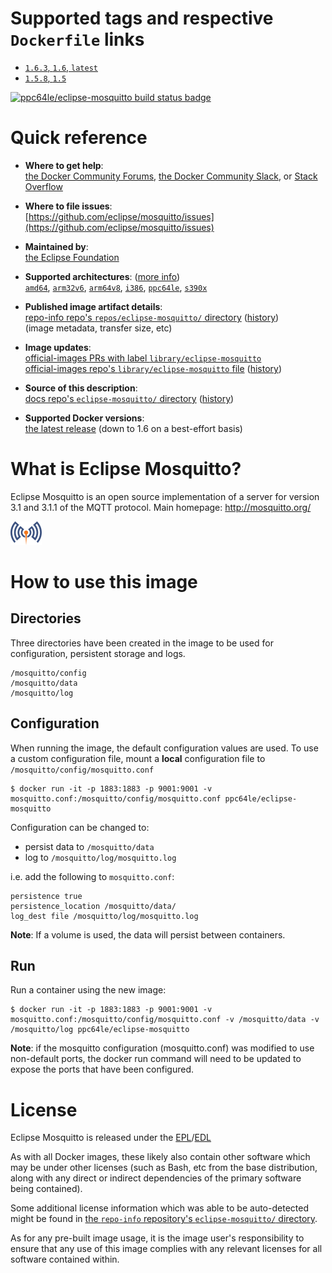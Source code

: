 <!--

********************************************************************************

WARNING:

    DO NOT EDIT "eclipse-mosquitto/README.md"

    IT IS AUTO-GENERATED

    (from the other files in "eclipse-mosquitto/" combined with a set of templates)

********************************************************************************

-->

# Supported tags and respective `Dockerfile` links

-	[`1.6.3`, `1.6`, `latest`](https://github.com/eclipse/mosquitto/blob/a5620d9d554cb1b28799eb0491336b53265b6a24/docker/1.6/Dockerfile)
-	[`1.5.8`, `1.5`](https://github.com/eclipse/mosquitto/blob/a5620d9d554cb1b28799eb0491336b53265b6a24/docker/1.5/Dockerfile)

[![ppc64le/eclipse-mosquitto build status badge](https://img.shields.io/jenkins/s/https/doi-janky.infosiftr.net/job/multiarch/job/ppc64le/job/eclipse-mosquitto.svg?label=ppc64le/eclipse-mosquitto%20%20build%20job)](https://doi-janky.infosiftr.net/job/multiarch/job/ppc64le/job/eclipse-mosquitto/)

# Quick reference

-	**Where to get help**:  
	[the Docker Community Forums](https://forums.docker.com/), [the Docker Community Slack](https://blog.docker.com/2016/11/introducing-docker-community-directory-docker-community-slack/), or [Stack Overflow](https://stackoverflow.com/search?tab=newest&q=docker)

-	**Where to file issues**:  
	[https://github.com/eclipse/mosquitto/issues](https://github.com/eclipse/mosquitto/issues)

-	**Maintained by**:  
	[the Eclipse Foundation](https://github.com/eclipse/mosquitto)

-	**Supported architectures**: ([more info](https://github.com/docker-library/official-images#architectures-other-than-amd64))  
	[`amd64`](https://hub.docker.com/r/amd64/eclipse-mosquitto/), [`arm32v6`](https://hub.docker.com/r/arm32v6/eclipse-mosquitto/), [`arm64v8`](https://hub.docker.com/r/arm64v8/eclipse-mosquitto/), [`i386`](https://hub.docker.com/r/i386/eclipse-mosquitto/), [`ppc64le`](https://hub.docker.com/r/ppc64le/eclipse-mosquitto/), [`s390x`](https://hub.docker.com/r/s390x/eclipse-mosquitto/)

-	**Published image artifact details**:  
	[repo-info repo's `repos/eclipse-mosquitto/` directory](https://github.com/docker-library/repo-info/blob/master/repos/eclipse-mosquitto) ([history](https://github.com/docker-library/repo-info/commits/master/repos/eclipse-mosquitto))  
	(image metadata, transfer size, etc)

-	**Image updates**:  
	[official-images PRs with label `library/eclipse-mosquitto`](https://github.com/docker-library/official-images/pulls?q=label%3Alibrary%2Feclipse-mosquitto)  
	[official-images repo's `library/eclipse-mosquitto` file](https://github.com/docker-library/official-images/blob/master/library/eclipse-mosquitto) ([history](https://github.com/docker-library/official-images/commits/master/library/eclipse-mosquitto))

-	**Source of this description**:  
	[docs repo's `eclipse-mosquitto/` directory](https://github.com/docker-library/docs/tree/master/eclipse-mosquitto) ([history](https://github.com/docker-library/docs/commits/master/eclipse-mosquitto))

-	**Supported Docker versions**:  
	[the latest release](https://github.com/docker/docker-ce/releases/latest) (down to 1.6 on a best-effort basis)

# What is Eclipse Mosquitto?

Eclipse Mosquitto is an open source implementation of a server for version 3.1 and 3.1.1 of the MQTT protocol. Main homepage: http://mosquitto.org/

![logo](https://raw.githubusercontent.com/docker-library/docs/543ed10ed132af12c3662c7a04010d3f36538094/eclipse-mosquitto/logo.png)

# How to use this image

## Directories

Three directories have been created in the image to be used for configuration, persistent storage and logs.

	/mosquitto/config
	/mosquitto/data
	/mosquitto/log

## Configuration

When running the image, the default configuration values are used. To use a custom configuration file, mount a **local** configuration file to `/mosquitto/config/mosquitto.conf`

```console
$ docker run -it -p 1883:1883 -p 9001:9001 -v mosquitto.conf:/mosquitto/config/mosquitto.conf ppc64le/eclipse-mosquitto
```

Configuration can be changed to:

-	persist data to `/mosquitto/data`
-	log to `/mosquitto/log/mosquitto.log`

i.e. add the following to `mosquitto.conf`:

	persistence true
	persistence_location /mosquitto/data/
	log_dest file /mosquitto/log/mosquitto.log

**Note**: If a volume is used, the data will persist between containers.

## Run

Run a container using the new image:

```console
$ docker run -it -p 1883:1883 -p 9001:9001 -v mosquitto.conf:/mosquitto/config/mosquitto.conf -v /mosquitto/data -v /mosquitto/log ppc64le/eclipse-mosquitto
```

**Note**: if the mosquitto configuration (mosquitto.conf) was modified to use non-default ports, the docker run command will need to be updated to expose the ports that have been configured.

# License

Eclipse Mosquitto is released under the [EPL](https://www.eclipse.org/legal/epl-v10.html)/[EDL](https://eclipse.org/org/documents/edl-v10.php)

As with all Docker images, these likely also contain other software which may be under other licenses (such as Bash, etc from the base distribution, along with any direct or indirect dependencies of the primary software being contained).

Some additional license information which was able to be auto-detected might be found in [the `repo-info` repository's `eclipse-mosquitto/` directory](https://github.com/docker-library/repo-info/tree/master/repos/eclipse-mosquitto).

As for any pre-built image usage, it is the image user's responsibility to ensure that any use of this image complies with any relevant licenses for all software contained within.
